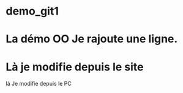 # demo_git1
La démo OO
Je rajoute une ligne.
======

Là je modifie depuis le site
=========
là Je modifie depuis le PC
